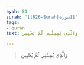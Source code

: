 ```yaml
---
ayah: 81
surah: '[[026-Surah|سورة]]'
tags:
- quran
text: وَالَّذِي يُمِيتُنِي ثُمَّ يُحْيِينِ

---
```

> وَالَّذِي يُمِيتُنِي ثُمَّ يُحْيِينِ

